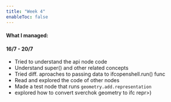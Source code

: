 ```yaml
---
title: "Week 4"
enableToc: false
---
```

#### What I managed:
#### 16/7 - 20/7
- Tried to understand the api node code
- Understand super() and other related concepts
- Tried diff. aproaches to passing data to ifcopenshell.run() func
- Read and explored the code of other nodes
- Made a test node that runs `geometry.add.representation`
- explored how to convert sverchok geometry to ifc repr>)
